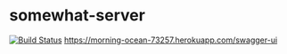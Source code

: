 # somewhat-server

[![Build Status](https://github.com/dhanusaputra/somewhat-server/workflows/test/badge.svg)](https://github.com/dhanusaputra/somewhat-server/actions?workflow=test)
https://morning-ocean-73257.herokuapp.com/swagger-ui

